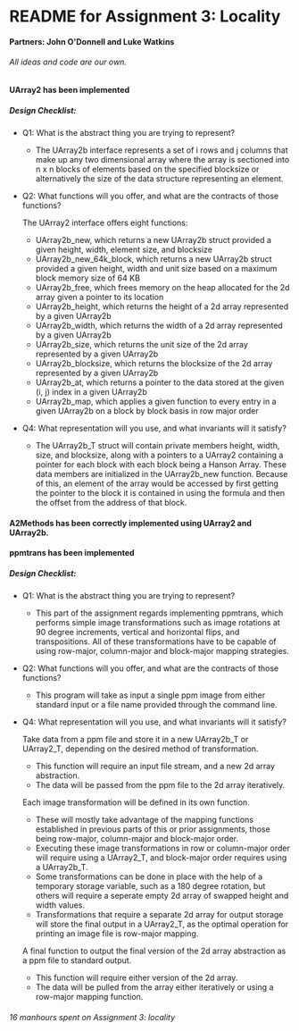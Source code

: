 # README for Assignment 3: Locality
#### Partners: John O'Donnell and Luke Watkins

###### All ideas and code are our own.

#### UArray2 has been implemented
##### Design Checklist:
* Q1: What is the abstract thing you are trying to represent?
	* The UArray2b interface represents a set of i rows and j columns that make
	up any two dimensional array where the array is sectioned into n x n blocks
	of elements based on the specified blocksize or alternatively the size of
	the data structure representing an element.
* Q2: What functions will you offer, and what are the contracts of those functions?
	
	The UArray2 interface offers eight functions:
	
	* UArray2b_new, which returns a new UArray2b struct provided a given height,
		width, element size, and blocksize
	* UArray2b_new_64k_block, which returns a new UArray2b struct provided a 
		given height, width and unit size based on a maximum block memory size
		of 64 KB
	* UArray2b_free, which frees memory on the heap allocated for the 2d array 
		given a pointer to its location
	* UArray2b_height, which returns the height of a 2d array represented by a 
		given UArray2b
	* UArray2b_width, which returns the width of a 2d array represented by a 
		given UArray2b
	* UArray2b_size, which returns the unit size of the 2d array represented by a
		given UArray2b
	* UArray2b_blocksize, which returns the blocksize of the 2d array represented
		by a given UArray2b
	* UArray2b_at, which returns a pointer to the data stored at the given (i, j)
		index in a given UArray2b
	* UArray2b_map, which applies a given function to every entry in a given 
		UArray2b on a block by block basis in row major order
* Q4: What representation will you use, and what invariants will it satisfy?
	* The UArray2b_T struct will contain private members height, width, size, and
	blocksize, along with a pointers to a UArray2 containing a pointer for each
	block with each block being a Hanson Array. These data members are 
	initialized in the UArray2b_new function. Because of this, an element of 
	the array would be accessed by first getting the pointer to the block it is
	contained in using the formula and then the offset from the address of that
	block.
	
#### A2Methods has been correctly implemented using UArray2 and UArray2b.

#### ppmtrans has been implemented
##### Design Checklist:
* Q1: What is the abstract thing you are trying to represent?
	* This part of the assignment regards implementing ppmtrans, which performs 
	simple image transformations such as image rotations at 90 degree 
	increments, vertical and horizontal flips, and transpositions. All of 
	these transformations have to be capable of using row-major, column-major 
	and block-major mapping strategies.
* Q2: What functions will you offer, and what are the contracts of those functions?
	* This program will take as input a single ppm image from either standard 
	input or a file name provided through the command line.
* Q4: What representation will you use, and what invariants will it satisfy?
	
	Take data from a ppm file and store it in a new UArray2b_T or UArray2_T, 
	depending on the desired method of transformation.
	
	* This function will require an input file stream, and a new 2d array 
		abstraction.
	* The data will be passed from the ppm file to the 2d array iteratively.
	
	Each image transformation will be defined in its own function.
	
	* These will mostly take advantage of the mapping functions established
		in previous parts of this or prior assignments, those being row-major,
		column-major and block-major order.
	* Executing these image transformations in row or column-major order 
		will require using a UArray2_T, and block-major order requires using 
		a UArray2b_T.
	* Some transformations can be done in place with the help of a 
		temporary storage variable, such as a 180 degree rotation, but others 
		will require a seperate empty 2d array of swapped height and width values.
	* Transformations that require a separate 2d array for output storage will
		store the final output in a UArray2_T, as the optimal operation for 
		printing an image file is row-major mapping.
		
	A final function to output the final version of the 2d array abstraction 
	as a ppm file to standard output.
	
	* This function will require either version of the 2d array.
	* The data will be pulled from the array either iteratively or using a 
		row-major mapping function.

###### 16 manhours spent on Assignment 3: locality
